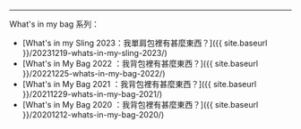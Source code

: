 ---

What's in my bag 系列：

- [What's in my Sling 2023：我單肩包裡有甚麼東西？]({{ site.baseurl }}/20231219-whats-in-my-sling-2023/)
- [What's in My Bag 2022 ：我背包裡有甚麼東西？]({{ site.baseurl }}/20221225-whats-in-my-bag-2022/)
- [What's in My Bag 2021 ：我背包裡有甚麼東西？]({{ site.baseurl }}/20211229-whats-in-my-bag-2021/)
- [What's in My Bag 2020 ：我背包裡有甚麼東西？]({{ site.baseurl }}/20201212-whats-in-my-bag-2020/)
 